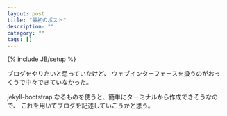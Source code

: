 ```yaml
---
layout: post
title: "最初のポスト"
description: ""
category: ""
tags: []
---
```

{% include JB/setup %}

ブログをやりたいと思っていたけど、
ウェブインターフェースを扱うのがおっくうで中々できていなかった。

jekyll-bootstrap なるものを使うと、簡単にターミナルから作成できそうなので、
これを用いてブログを記述していこうかと思う。
